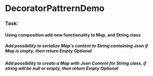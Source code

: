 # DecoratorPattrernDemo

### Task:
#### Using composition add new functionality to Map, and String class
##### Add possibility to serialize Map's content to String containing Json if Map is empty, then return Empty Optional
##### Add possibility to create a Map with Json Content for String class, if string will be null or empty, then return Empty Optional
